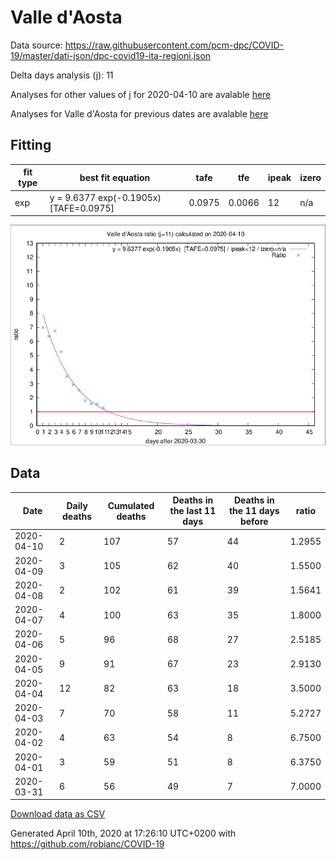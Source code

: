 # Valle d'Aosta

Data source: https://raw.githubusercontent.com/pcm-dpc/COVID-19/master/dati-json/dpc-covid19-ita-regioni.json

Delta days analysis (j): 11

Analyses for other values of j for 2020-04-10 are avalable [here](../README.md)

Analyses for Valle d'Aosta for previous dates are avalable [here](../../README.md)

## Fitting 
|fit type|best fit equation|tafe|tfe|ipeak|izero|
|-------|-----|--------|------|---|---|
|exp|y = 9.6377 exp(-0.1905x)  [TAFE=0.0975]|0.0975|0.0066|12|n/a|

![Plot](COVID-19_valle_d'aosta_j11_2020-04-10.png)

## Data
|Date|Daily deaths|Cumulated deaths|Deaths in the last 11 days|Deaths in the 11 days before|ratio|
|----|----------|-----------|-------|--------------------|-----|
|2020-04-10|2|107|57|44|1.2955|
|2020-04-09|3|105|62|40|1.5500|
|2020-04-08|2|102|61|39|1.5641|
|2020-04-07|4|100|63|35|1.8000|
|2020-04-06|5|96|68|27|2.5185|
|2020-04-05|9|91|67|23|2.9130|
|2020-04-04|12|82|63|18|3.5000|
|2020-04-03|7|70|58|11|5.2727|
|2020-04-02|4|63|54|8|6.7500|
|2020-04-01|3|59|51|8|6.3750|
|2020-03-31|6|56|49|7|7.0000|

[Download data as CSV](COVID-19_valle_d'aosta_j11_2020-04-10.csv)

Generated April 10th, 2020 at 17:26:10 UTC+0200 with https://github.com/robianc/COVID-19
